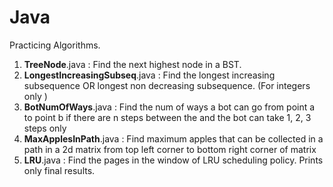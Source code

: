 # Java
Practicing Algorithms.
<ol>
<li> <b>TreeNode</b>.java                : Find the next highest node in a BST. </li> 
<li> <b>LongestIncreasingSubseq</b>.java : Find the longest increasing subsequence OR longest non decreasing subsequence. (For integers only )</li>
<li> <b>BotNumOfWays</b>.java            : Find the num of ways a bot can go from point a to point b if there are n steps between the and the bot can take 1, 2, 3 steps only</li>
<li> <b>MaxApplesInPath</b>.java         : Find maximum apples that can be collected in a path in a 2d matrix from top left corner to bottom right corner of matrix</li>
<li> <b>LRU</b>.java                     : Find the pages in the window of LRU scheduling policy. Prints only final results.</li>
</ol>
